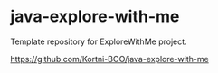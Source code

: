 # java-explore-with-me
Template repository for ExploreWithMe project.

https://github.com/Kortni-BOO/java-explore-with-me
